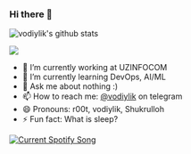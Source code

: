 ### Hi there 👋

![vodiylik's github stats](https://github-readme-stats.vercel.app/api?username=vodiylik&show_icons=true&theme=default)

![](https://komarev.com/ghpvc/?username=vodiylik&color=blue&theme=onedark)

- 🔭 I’m currently working at UZINFOCOM
- 🌱 I’m currently learning DevOps, AI/ML
- 💬 Ask me about nothing :)
- 📫 How to reach me: [@vodiylik](https://t.me/vodiylik) on telegram
- 😄 Pronouns: r00t, vodiylik, Shukrulloh
- ⚡ Fun fact: What is sleep?

<a href="https://github.com/vodiylik">
  <img src="https://spotify-readme-vodiylik.vercel.app/api?scan=true&theme=light&spin=0" alt="Current Spotify Song">
</a>

